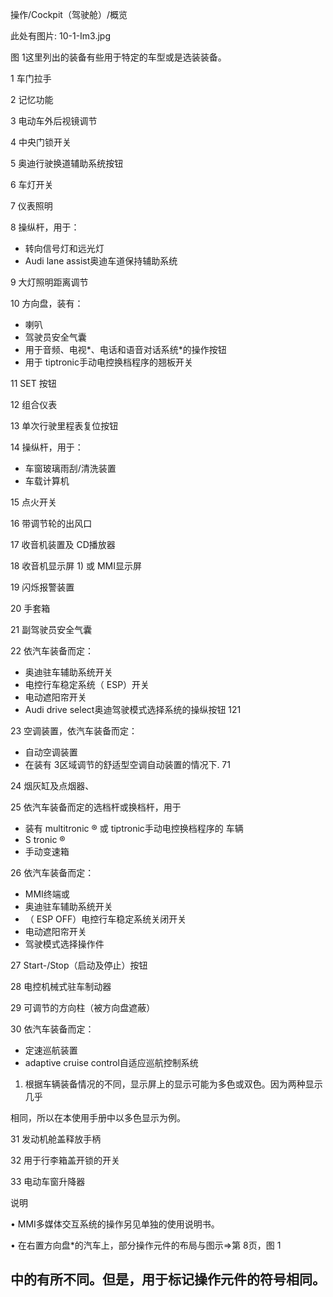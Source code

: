 操作/Cockpit（驾驶舱）/概览


此处有图片: 10-1-Im3.jpg


图 1这里列出的装备有些用于特定的车型或是选装装备。


1 车门拉手


2 记忆功能


3 电动车外后视镜调节


4 中央门锁开关


5 奥迪行驶换道辅助系统按钮


6 车灯开关


7 仪表照明


8 操纵杆，用于：
- 转向信号灯和远光灯
-  Audi lane assist奥迪车道保持辅助系统


9 大灯照明距离调节


10 方向盘，装有：
- 喇叭
- 驾驶员安全气囊
- 用于音频、电视*、电话和语音对话系统*的操作按钮
- 用于 tiptronic手动电控换档程序的翘板开关


11 SET 按钮


12 组合仪表


13 单次行驶里程表复位按钮


14 操纵杆，用于：
- 车窗玻璃雨刮/清洗装置
- 车载计算机


15 点火开关


16 带调节轮的出风口


17 收音机装置及 CD播放器


18 收音机显示屏 1) 或 MMI显示屏


19 闪烁报警装置


20 手套箱


21 副驾驶员安全气囊


22 依汽车装备而定：
- 奥迪驻车辅助系统开关
- 电控行车稳定系统（ ESP）开关
- 电动遮阳帘开关
-  Audi drive select奥迪驾驶模式选择系统的操纵按钮  121


23 空调装置，依汽车装备而定：
- 自动空调装置
- 在装有 3区域调节的舒适型空调自动装置的情况下.  71


24 烟灰缸及点烟器、


25 依汽车装备而定的选档杆或换档杆，用于
- 装有 multitronic  ®  或 tiptronic手动电控换档程序的
车辆
-  S tronic  ®  
- 手动变速箱


26 依汽车装备而定：
-  MMI终端或
- 奥迪驻车辅助系统开关
- （ ESP OFF）电控行车稳定系统关闭开关
- 电动遮阳帘开关
- 驾驶模式选择操作件


27 Start-/Stop（启动及停止）按钮


28 电控机械式驻车制动器


29 可调节的方向柱（被方向盘遮蔽）


30 依汽车装备而定：
- 定速巡航装置
-  adaptive cruise control自适应巡航控制系统


1)  根据车辆装备情况的不同，显示屏上的显示可能为多色或双色。因为两种显示几乎


相同，所以在本使用手册中以多色显示为例。


31 发动机舱盖释放手柄


32 用于行李箱盖开锁的开关


33 电动车窗升降器


说明


•  MMI多媒体交互系统的操作另见单独的使用说明书。


•  在右置方向盘*的汽车上，部分操作元件的布局与图示⇒第 8页，图 1


中的有所不同。但是，用于标记操作元件的符号相同。
------------------------------------------------------------
